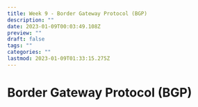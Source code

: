 ```yaml
---
title: Week 9 - Border Gateway Protocol (BGP)
description: ""
date: 2023-01-09T00:03:49.108Z
preview: ""
draft: false
tags: ""
categories: ""
lastmod: 2023-01-09T01:33:15.275Z
---
```

# Border Gateway Protocol (BGP)